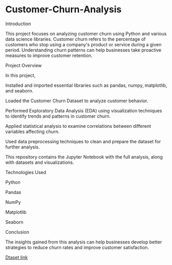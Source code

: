 # Customer-Churn-Analysis

Introduction

This project focuses on analyzing customer churn using Python and various data science libraries. Customer churn refers to the percentage of customers who stop using a company's product or service during a given period. Understanding churn patterns can help businesses take proactive measures to improve customer retention.

Project Overview

In this project, 

Installed and imported essential libraries such as pandas, numpy, matplotlib, and seaborn.

Loaded the Customer Churn Dataset to analyze customer behavior.

Performed Exploratory Data Analysis (EDA) using visualization techniques to identify trends and patterns in customer churn.

Applied statistical analysis to examine correlations between different variables affecting churn.

Used data preprocessing techniques to clean and prepare the dataset for further analysis.

This repository contains the Jupyter Notebook with the full analysis, along with datasets and visualizations.

Technologies Used

Python

Pandas

NumPy

Matplotlib

Seaborn

Conclusion


The insights gained from this analysis can help businesses develop better strategies to reduce churn rates and improve customer satisfaction.


[Dtaset link](https://www.kaggle.com/datasets/blastchar/telco-customer-churn)
